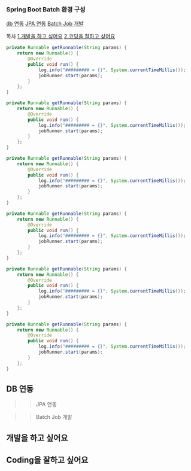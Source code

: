 ### Spring Boot Batch 환경 구성

[db 연동](#db-연동)
[JPA 연동](#jpa-연동)
[Batch Job 개발](#batch-job-개발)


목차
[1.개발을 하고 싶어요](#개발을-하고-싶어요)
[2.코딩을 잘하고 싶어요](#coding을-잘하고-싶어요)

```Java
private Runnable getRunnable(String params) {
    return new Runnable() {
        @Override
        public void run() {
            log.info("######### = {}", System.currentTimeMillis());
            jobRunner.start(params);
        }
    };
}
```
```Java
private Runnable getRunnable(String params) {
    return new Runnable() {
        @Override
        public void run() {
            log.info("######### = {}", System.currentTimeMillis());
            jobRunner.start(params);
        }
    };
}
```
```Java
private Runnable getRunnable(String params) {
    return new Runnable() {
        @Override
        public void run() {
            log.info("######### = {}", System.currentTimeMillis());
            jobRunner.start(params);
        }
    };
}
```
```Java
private Runnable getRunnable(String params) {
    return new Runnable() {
        @Override
        public void run() {
            log.info("######### = {}", System.currentTimeMillis());
            jobRunner.start(params);
        }
    };
}
```
```Java
private Runnable getRunnable(String params) {
    return new Runnable() {
        @Override
        public void run() {
            log.info("######### = {}", System.currentTimeMillis());
            jobRunner.start(params);
        }
    };
}
```
```Java
private Runnable getRunnable(String params) {
    return new Runnable() {
        @Override
        public void run() {
            log.info("######### = {}", System.currentTimeMillis());
            jobRunner.start(params);
        }
    };
}
```

## DB 연동

>> JPA 연동

>> Batch Job 개발
## 개발을 하고 싶어요
## Coding을 잘하고 싶어요
